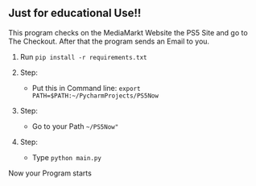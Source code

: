 ## Just for educational Use!!

This program checks on the MediaMarkt Website the PS5 Site and go to The Checkout. After that the program sends an Email to you.

1. Run ```pip install -r requirements.txt```

2. Step:
    - Put this in Command line:
    ```export PATH=$PATH:~/PycharmProjects/PS5Now```

      
3. Step:
    - Go to your Path ```~/PS5Now"```
    
    
4. Step:
    - Type ```python main.py```


Now your Program starts


